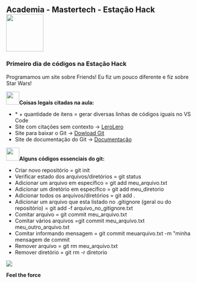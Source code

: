 <nav>
  <h1>Academia - Mastertech - Estação Hack  <img src="https://ftp.mastertech.com.br/Nginx-Fancyindex-Theme/Nginx-Fancyindex-Theme-light/estacao-logo.png"  width="100"  /></h1>
</nav>
  
<h3>Primeiro dia de códigos na Estação Hack </h3>
<p>Programamos um site sobre Friends! Eu fiz um pouco diferente e fiz sobre Star Wars!</p>

<b><img src="https://media.giphy.com/media/dwDhATtza3TtS/source.gif"  width="35"  />Coisas legais citadas na aula:</b>

<ul>
  <li> * + quantidade de itens = gerar diversas linhas de códigos iguais no VS Code </li>
  <li> Site com citações sem contexto -> <a href= "https://lerolero.com/">LeroLero</a> </li>
  <li> Site para baixar o Git -> <a href="https://git-scm.com/downloads">Dowload Git</a> </li>
  <li> Site de documentação do Git -> <a href="https://git-scm.com/doc">Documentação</a> </li>
</ul>

<b><img src="https://media.giphy.com/media/dwDhATtza3TtS/source.gif"  width="35"  />Alguns códigos essenciais do git:</b>

<ul>
  <li>Criar novo repositório = git init</li>
  <li>Verificar estado dos arquivos/diretórios = git status</li>
  <li>Adicionar um arquivo em específico = git add meu_arquivo.txt</li>
  <li>Adicionar um diretório em específico = git add meu_diretorio</li>
  <li>Adicionar todos os arquivos/diretórios = git add . </li>
  <li>Adicionar um arquivo que esta listado no .gitignore (geral ou do repositório) = git add -f arquivo_no_gitignore.txt </li>
  <li>Comitar arquivo = git commit meu_arquivo.txt </li>
  <li>Comitar vários arquivos =git commit meu_arquivo.txt meu_outro_arquivo.txt </li>
  <li>Comitar informando mensagem = git commit meuarquivo.txt -m "minha mensagem de commit</li>
  <li>Remover arquivo = git rm meu_arquivo.txt </li>
  <li>Remover diretório = git rm -r diretorio</li>
</ul>

<footer>
 
<img src="https://media.giphy.com/media/SHppUTMNewZwc/source.gif"  />
  
<b>Feel the force</b>
  

</footer>
